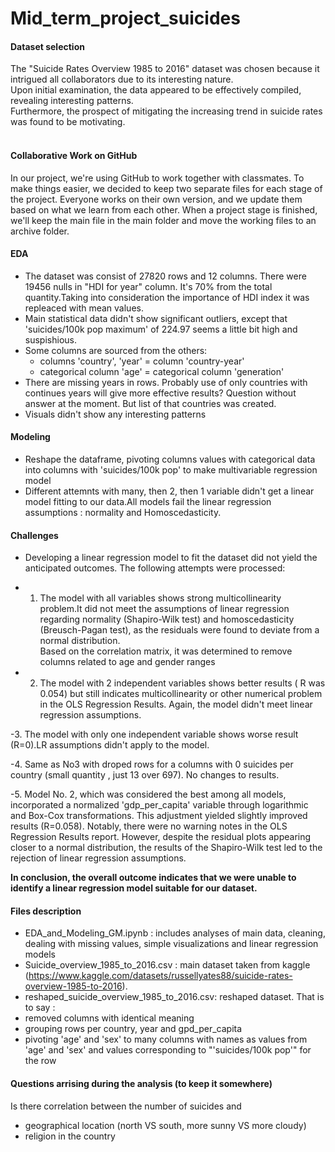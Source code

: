 # Mid_term_project_suicides

#### Dataset selection
The "Suicide Rates Overview 1985 to 2016" dataset was chosen because it intrigued all collaborators due to its interesting nature.<br> Upon initial examination, the data appeared to be effectively compiled, revealing interesting patterns.<br>  Furthermore, the prospect of mitigating the increasing trend in suicide rates was found to be motivating.<br><br>

#### Collaborative Work on GitHub
In our project, we're using GitHub to work together with classmates. To make things easier, we decided to keep two separate files for each stage of the project. Everyone works on their own version, and we update them based on what we learn from each other. When a project stage is finished, we'll keep the main file in the main folder and move the working files to an archive folder.

#### EDA
*  The dataset was consist of 27820 rows and 12 columns. There were 19456 nulls in "HDI for year" column. It's 70% from the total quantity.Taking into consideration the importance of HDI index it was repleaced with mean values.
*  Main statistical data didn't show significant outliers, except that 'suicides/100k pop maximum' of 224.97 seems a little bit high and suspishious.
*  Some columns are sourced from the others: 
   - columns 'country', 'year' = column 'country-year'
   - categorical column 'age' = categorical column 'generation' 
*  There are missing years in rows. Probably use of only countries with continues years will give more effective results? Question without answer at the moment. But list of that countries was created.
*  Visuals didn't show any interesting patterns

#### Modeling
*  Reshape the dataframe, pivoting columns values with categorical data into columns with 'suicides/100k pop' to make multivariable regression model
* Different attemnts with many, then 2, then 1 variable didn't get a linear model fitting to our data.All models fail the linear regression assumptions : normality and Homoscedasticity.

#### Challenges
*  Developing a linear regression model to fit the dataset did not yield the anticipated outcomes.
The following attempts were processed:
- 1. The model with all variables shows strong multicollinearity problem.It did not meet the assumptions of linear regression regarding normality (Shapiro-Wilk test) and homoscedasticity (Breusch-Pagan test), as the residuals were found to deviate from a normal distribution.<br> Based on the correlation matrix, it was determined to remove columns related to age and gender ranges <BR>
    
- 2. The model with 2 independent variables shows better results ( R was 0.054) but still indicates multicollinearity or other numerical problem in the  OLS Regression Results. Again, the model didn't meet linear regression assumptions.<br>
 
-3. The model with only one independent variable shows worse result (R=0).LR assumptions didn't apply to the model.<br>
    
-4. Same as No3 with droped rows for a columns with 0 suicides per country (small quantity , just 13 over 697). No changes to results.
    
-5. Model No. 2, which was considered the best among all models, incorporated a normalized 'gdp_per_capita' variable through logarithmic and Box-Cox transformations. This adjustment yielded slightly improved results (R=0.058). Notably, there were no warning notes in the OLS Regression Results report. However, despite the residual plots appearing closer to a normal distribution, the results of the Shapiro-Wilk test led to the rejection of linear regression assumptions.<br>

<b>In conclusion, the overall outcome indicates that we were unable to identify a linear regression model suitable for our dataset.</b>


#### Files description
*  EDA_and_Modeling_GM.ipynb : includes analyses of main data, cleaning, dealing with missing values, simple visualizations and linear regression models
*  Suicide_overview_1985_to_2016.csv : main dataset taken from kaggle (https://www.kaggle.com/datasets/russellyates88/suicide-rates-overview-1985-to-2016). 
*  reshaped_suicide_overview_1985_to_2016.csv: reshaped dataset. That is to say : <br>
*  removed columns with identical meaning
*  grouping rows per country, year and gpd_per_capita
*  pivoting 'age' and 'sex' to many columns with names as values from 'age' and 'sex' and values corresponding to  "'suicides/100k pop'" for the row

#### Questions arrising during the analysis (to keep it somewhere)
Is there correlation between the number of suicides and <br>
- geographical location (north VS south, more sunny VS more cloudy)
- religion in the country